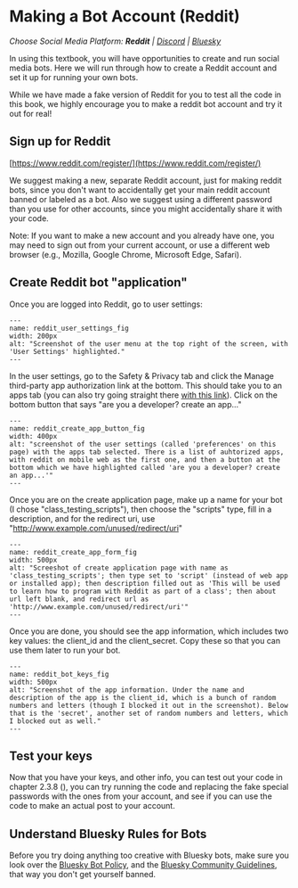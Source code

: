 # Making a Bot Account (Reddit)
_Choose Social Media Platform: __Reddit__ | <a href='../../discord/appendix/making_bot_account.html'>Discord</a> | <a href='../../bsky/appendix/making_bot_account.html'>Bluesky</a>_




In using this textbook, you will have opportunities to create and run social media bots. Here we will run through how to create a Reddit account and set it up for running your own bots.

While we have made a fake version of Reddit for you to test all the code in this book, we highly encourage you to make a reddit bot account and try it out for real!

## Sign up for Reddit
[https://www.reddit.com/register/](https://www.reddit.com/register/)

We suggest making a new, separate Reddit account, just for making reddit bots, since you don't want to accidentally get your main reddit account banned or labeled as a bot. Also we suggest using a different password than you use for other accounts, since you might accidentally share it with your code.

Note: If you want to make a new account and you already have one, you may need to sign out from your current account, or use a different web browser (e.g., Mozilla, Google Chrome, Microsoft Edge, Safari).

## Create Reddit bot "application"

Once you are logged into Reddit, go to user settings:

```{figure} reddit_user_settings.png
---
name: reddit_user_settings_fig
width: 200px
alt: "Screenshot of the user menu at the top right of the screen, with 'User Settings' highlighted."
---
```

In the user settings, go to the Safety & Privacy tab and click the Manage third-party app authorization link at the bottom. This should take you to an apps tab (you can also try going straight there [with this link](https://www.reddit.com/prefs/apps)). Click on the bottom button that says "are you a developer? create an app..."

```{figure} reddit_create_app_button.png
---
name: reddit_create_app_button_fig
width: 400px
alt: "screenshot of the user settings (called 'preferences' on this page) with the apps tab selected. There is a list of auhtorized apps, with reddit on mobile web as the first one, and then a button at the bottom which we have highlighted called 'are you a developer? create an app...'"
---
```


Once you are on the create application page, make up a name for your bot (I chose "class_testing_scripts"), then choose the "scripts" type, fill in a description, and for the redirect uri, use "http://www.example.com/unused/redirect/uri"
```{figure} reddit_create_app_form.png
---
name: reddit_create_app_form_fig
width: 500px
alt: "Screeshot of create application page with name as 'class_testing_scripts'; then type set to 'script' (instead of web app or installed app); then description filled out as 'This will be used to learn how to program with Reddit as part of a class'; then about url left blank, and redirect url as 'http://www.example.com/unused/redirect/uri'"
---
```

Once you are done, you should see the app information, which includes two key values: the client_id and the client_secret. Copy these so that you can use them later to run your bot.

```{figure} reddit_bot_keys.png
---
name: reddit_bot_keys_fig
width: 500px
alt: "Screenshot of the app information. Under the name and description of the app is the client_id, which is a bunch of random numbers and letters (though I blocked it out in the screenshot). Below that is the 'secret', another set of random numbers and letters, which I blocked out as well."
---
```


##  Test your keys
Now that you have your keys, and other info, you can test out your code in chapter 2.3.8 ([](../../ch02_definitions/03_automation/08_demo.ipynb)), you can try running the code and replacing the fake special passwords with the ones from your account, and see if you can use the code to make an actual post to your account.

## Understand Bluesky Rules for Bots
Before you try doing anything too creative with Bluesky bots, make sure you look over the [Bluesky Bot Policy](https://docs.bsky.app/docs/starter-templates/bots#rate-limits--respecting-other-users), and the [Bluesky Community Guidelines](https://bsky.social/about/support/community-guidelines), that way you don't get yourself banned.

